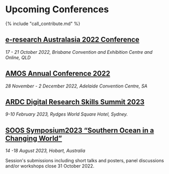 # Upcoming Conferences

{% include "call_contribute.md" %}

## [e-research Australasia 2022 Conference](https://conference.eresearch.edu.au)

*17 - 21 October 2022, Brisbane Convention and Exhibition Centre and Online, QLD*

## [AMOS Annual Conference 2022](https://www.amos2022.org.au)

*28 November - 2 December 2022, Adelaide Convention Centre, SA*

## [ARDC Digital Research Skills Summit 2023](https://ardc.edu.au/events/ardc-digital-research-skills-summit-2022)

*9-10 February 2023, Rydges World Square Hotel, Sydney.*

## [SOOS Symposium2023 “Southern Ocean in a Changing World”](https://soos.aq/soos-symposium-2023)

*14 -18 August 2023, Hobart, Australia*

Session's submissions including short talks and posters, panel discussions and/or workshops close 31 October 2022.

